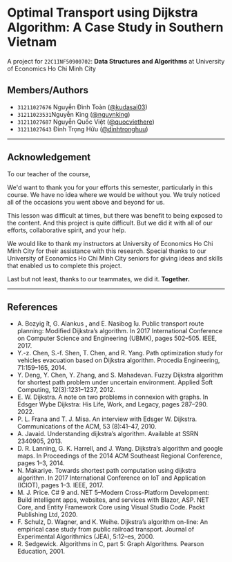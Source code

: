 # Optimal Transport using Dijkstra Algorithm: A Case Study in Southern Vietnam

A project for `22C1INF50900702`: **Data Structures and Algorithms** at University of Economics Ho Chi Minh City

## Members/Authors
- `31211027676` Nguyễn Đình Toàn ([@kudasai03](https://github.com/Kudasai03))
- `31211023531`Nguyễn King ([@nguynking](https://github.com/nguynking))
- `31211027687` Nguyễn Quốc Việt ([@quocviethere](https://github.com/quocviethere))
- `31211027643` Đinh Trọng Hữu ([@dinhtronghuu](https://github.com/dinhtronghuu))

______

## Acknowledgement
To our teacher of the course,

We'd want to thank you for your efforts this semester, particularly in this course. We have no idea where we would be without you. We truly noticed all of the occasions you went above and beyond for us.

This lesson was difficult at times, but there was benefit to being exposed to the content. And this project is quite difficult. But we did it with all of our efforts, collaborative spirit, and your help.

We would like to thank my instructors at University of Economics Ho Chi Minh City for their assistance with this research. Special thanks to our University of Economics Ho Chi Minh City seniors for giving ideas and skills that enabled us to complete this project.

Last but not least, thanks to our teammates, we did it. **Together.**

________

## References
- A. Bozyig ̆it, G. Alankus ̧, and E. Nasibog ̆lu. Public transport route planning: Modified Dijkstra’s algorithm. In 2017 International Conference on Computer Science and Engineering (UBMK), pages 502–505. IEEE, 2017.
- Y.-z. Chen, S.-f. Shen, T. Chen, and R. Yang. Path optimization study for vehicles evacuation based on Dijkstra algorithm. Procedia Engineering, 71:159–165, 2014.
- Y. Deng, Y. Chen, Y. Zhang, and S. Mahadevan. Fuzzy Dijkstra algorithm for shortest path problem under uncertain environment. Applied Soft Computing, 12(3):1231–1237, 2012.
- E. W. Dijkstra. A note on two problems in connexion with graphs. In Edsger Wybe Dijkstra: His Life, Work, and Legacy, pages 287–290. 2022.
- P. L. Frana and T. J. Misa. An interview with Edsger W. Dijkstra. Communications of the ACM, 53 (8):41–47, 2010.
- A. Javaid. Understanding dijkstra’s algorithm. Available at SSRN 2340905, 2013.
- D. R. Lanning, G. K. Harrell, and J. Wang. Dijkstra’s algorithm and google maps. In Proceedings of the 2014 ACM Southeast Regional Conference, pages 1–3, 2014.
- N. Makariye. Towards shortest path computation using dijkstra algorithm. In 2017 International Conference on IoT and Application (ICIOT), pages 1–3. IEEE, 2017.
- M. J. Price. C# 9 and. NET 5–Modern Cross-Platform Development: Build intelligent apps, websites, and services with Blazor, ASP. NET Core, and Entity Framework Core using Visual Studio Code. Packt Publishing Ltd, 2020.
- F. Schulz, D. Wagner, and K. Weihe. Dijkstra’s algorithm on-line: An empirical case study from public railroad transport. Journal of Experimental Algorithmics (JEA), 5:12–es, 2000.
- R. Sedgewick. Algorithms in C, part 5: Graph Algorithms. Pearson Education, 2001.

